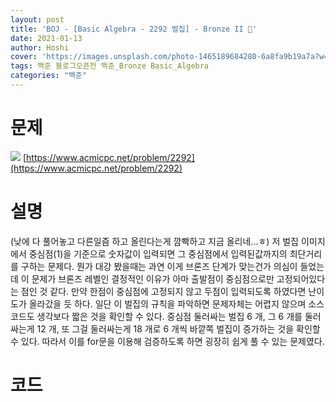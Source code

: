 ```yaml
---
layout: post
title: 'BOJ - [Basic Algebra - 2292 벌집] - Bronze II 🥉'
date: 2021-01-13
author: Hoshi
cover: 'https://images.unsplash.com/photo-1465189684280-6a8fa9b19a7a?w=1600&q=900'
tags: 백준 블로그오픈전 백준_Bronze Basic_Algebra
categories: "백준"
---
```

# 문제
![]({{site.url}}/assets/img/posts_img/2292.png)
[https://www.acmicpc.net/problem/2292](https://www.acmicpc.net/problem/2292)

# 설명
(낮에 다 풀어놓고 다른일즘 하고 올린다는게 깜빡하고 지금 올리네...ㅎ)
저 벌집 이미지에서 중심점(1)을 기준으로 숫자값이 입력되면 그 중심점에서 입력된값까지의 최단거리를 구하는 문제다. 뭔가 대강 봤을때는 과연 이게 브론즈 단계가 맞는건가 의심이 들었는데 이 문제가 브론즈 레벨인 결정적인 이유가 아마 출발점이 중심점으로만 고정되어있다는 점인 것 같다. 만약 한점이 중심점에 고정되지 않고 두점이 입력되도록 하였다면 난이도가 올라갔을 듯 하다. 일단 이 벌집의 규칙을 파악하면 문제자체는 어렵지 않으며 소스코드도 생각보다 짧은 것을 확인할 수 있다. 중심점 둘러싸는 벌집 6 개, 그 6 개를 둘러싸는게 12 개, 또 그걸 둘러싸는게 18 개로 6 개씩 바깥쪽 벌집이 증가하는 것을 확인할 수 있다. 따라서 이를 for문을 이용해 검증하도록 하면 굉장히 쉽게 풀 수 있는 문제였다.

# 코드

```c

```
